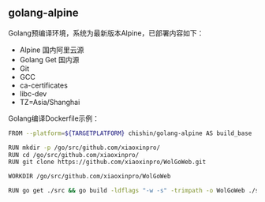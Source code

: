 ## golang-alpine

Golang预编译环境，系统为最新版本Alpine，已部署内容如下：

- Alpine 国内阿里云源
- Golang Get 国内源
- Git
- GCC
- ca-certificates
- libc-dev
- TZ=Asia/Shanghai

Golang编译Dockerfile示例：

```bash
FROM --platform=${TARGETPLATFORM} chishin/golang-alpine AS build_base

RUN mkdir -p /go/src/github.com/xiaoxinpro/
RUN cd /go/src/github.com/xiaoxinpro/
RUN git clone https://github.com/xiaoxinpro/WolGoWeb.git

WORKDIR /go/src/github.com/xiaoxinpro/WolGoWeb

RUN go get ./src && go build -ldflags "-w -s" -trimpath -o WolGoWeb ./src
```
